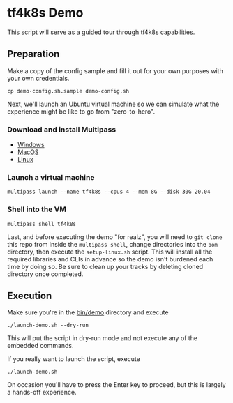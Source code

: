 # tf4k8s Demo

This script will serve as a guided tour through tf4k8s capabilities. 

## Preparation

Make a copy of the config sample and fill it out for your own purposes with your own credentials.

```
cp demo-config.sh.sample demo-config.sh
```

Next, we'll launch an Ubuntu virtual machine so we can simulate what the experience might be like to go from "zero-to-hero".

### Download and install Multipass

* [Windows](https://multipass.run/download/windows)
* [MacOS](https://multipass.run/download/macos)
* [Linux](https://snapcraft.io/multipass)

### Launch a virtual machine

```
multipass launch --name tf4k8s --cpus 4 --mem 8G --disk 30G 20.04
```

### Shell into the VM

```
multipass shell tf4k8s
```

Last, and before executing the demo "for realz", you will need to `git clone` this repo from inside the `multipass shell`, change directories into the `bom` directory, then execute the `setup-linux.sh` script.  This will install all the required libraries and CLIs in advance so the demo isn't burdened each time by doing so.  Be sure to clean up your tracks by deleting cloned directory once completed.

## Execution

Make sure you're in the [bin/demo](https://github.com/pacphi/tf4k8s/tree/master/bin/demo) directory and execute

```
./launch-demo.sh --dry-run
```

This will put the script in dry-run mode and not execute any of the embedded commands.

If you really want to launch the script, execute

```
./launch-demo.sh
```

On occasion you'll have to press the Enter key to proceed, but this is largely a hands-off experience.

